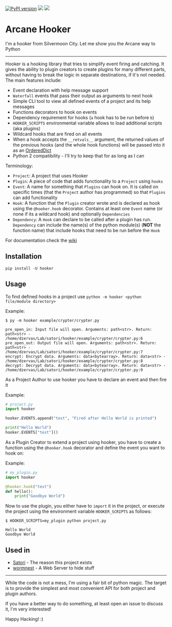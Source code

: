 [![PyPI version](https://badge.fury.io/py/hooker.svg)](https://badge.fury.io/py/hooker)
![](https://github.com/satori-ng/hooker/workflows/py2%20tests/badge.svg)
![](https://github.com/satori-ng/hooker/workflows/py3%20tests/badge.svg)

# Arcane Hooker

I'm a hooker from Silvermoon City. Let me show you the Arcane way to Python

---

Hooker is a hooking library that tries to simplify event firing and catching.
It gives the ability to plugin creators to create plugins for many different
parts, without having to break the logic in separate destinations, if it's not
needed. The main features include:

- Event declaration with help message support
- `Waterfall` events that pass their output as arguments to next hook
- Simple CLI tool to view all defined events of a project and its help messages
- Functions decorators to hook on events
- Dependency requirement for hooks (`a` hook has to be run before `b`)
- `HOOKER_SCRIPTS` environmental variable allows to load additional scripts (aka plugins)
- Wildcard hooks that are fired on all events
- When a hook accepts the `__retvals__` argument, the returned values of the previous
hooks (and the whole hook functions) will be passed into it as an [OrderedDict](https://docs.python.org/3/library/collections.html#collections.OrderedDict)
- Python 2 compatibility - I'll try to keep that for as long as I can

Terminology:

- `Project`: A project that uses Hooker
- `Plugin`: A piece of code that adds functionality to a `Project` using `hooks`
- `Event`: A name for something that `Plugins` can hook on. It is called on specific times
(that the `Project` author has programmed) so that `Plugins` can add functionality
- `Hook`: A function that the `Plugin` creator wrote and is declared as hook using
the `@hooker.hook` decorator. Contains at least one `Event` name (or none if its a wildcard
hook) and optionally `Dependencies`
- `Dependency`: A `Hook` can declare to be called after a plugin has run. `Dependency` can
include the name(s) of the python module(s) (**NOT** the function name) that include hooks
that need to be run before the `Hook`

For documentation check the [wiki](https://satori-ng.github.io/hooker/)

## Installation

`pip install -U hooker`

## Usage

To find defined hooks in a project use `python -m hooker <python file/module directory>`

Example:

`$ py -m hooker example/crypter/crypter.py`
```
pre_open_in: Input file will open. Arguments: path<str>. Return: path<str> - /home/dzervas/Lab/satori/hooker/example/crypter/crypter.py:6
pre_open_out: Output file will open. Arguments: path<str>. Return: path<str> - /home/dzervas/Lab/satori/hooker/example/crypter/crypter.py:7
encrypt: Encrypt data. Arguments: data<bytearray>. Return: data<str> - /home/dzervas/Lab/satori/hooker/example/crypter/crypter.py:8
decrypt: Decrypt data. Arguments: data<bytearray>. Return: data<str> - /home/dzervas/Lab/satori/hooker/example/crypter/crypter.py:9
```

As a Project Author to use hooker you have to declare an event and then fire it

Example:
```python
# project.py
import hooker

hooker.EVENTS.append("test", "Fired after Hello World is printed")

print("Hello World")
hooker.EVENTS["test"]()
```

As a Plugin Creator to extend a project using hooker, you have to create a function
using the `@hooker.hook` decorator and define the event you want to hook on:

Example:
```python
# my_plugin.py
import hooker

@hooker.hook("test")
def hello():
    print("Goodbye World")
``` 

Now to use the plugin, you either have to `import` it in the project, or execute the
project using the environment variable `HOOKER_SCRIPTS` as follows:

`$ HOOKER_SCRIPTS=my_plugin python project.py`
```
Hello World
Goodbye World
```

## Used in

- [Satori](https://github.com/satori-ng) - The reason this project exists
- [wormnest](https://github.com/operatorequals/wormnest) - A Web Server to hide stuff

---

While the code is not a mess, I'm using a fair bit of python magic.
The target is to provide the simplest and most convenient API for
both project and plugin authors.

If you have a better way to do something, at least open an issue to
discuss it, I'm very interested!

Happy Hacking! :)
